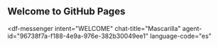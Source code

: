 ## Welcome to GitHub Pages


<script src="https://www.gstatic.com/dialogflow-console/fast/messenger/bootstrap.js?v=1"></script>
<df-messenger
  intent="WELCOME"
  chat-title="Mascarilla"
  agent-id="96738f7a-f188-4e9a-976e-382b30049ee1"
  language-code="es"
></df-messenger>
